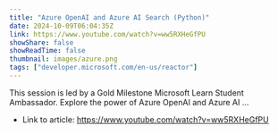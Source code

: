 ```yaml
---
title: "Azure OpenAI and Azure AI Search (Python)"
date: 2024-10-09T06:04:35Z
link: https://www.youtube.com/watch?v=ww5RXHeGfPU
showShare: false
showReadTime: false
thumbnail: images/azure.png
tags: ["developer.microsoft.com/en-us/reactor"]
---
```

This session is led by a Gold Milestone Microsoft Learn Student Ambassador. Explore the power of Azure OpenAI and Azure AI ...

- Link to article: https://www.youtube.com/watch?v=ww5RXHeGfPU